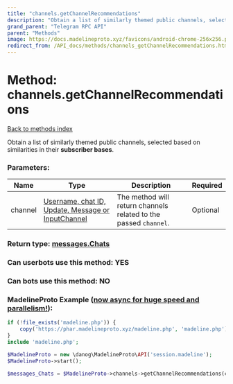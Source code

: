 ```yaml
---
title: "channels.getChannelRecommendations"
description: "Obtain a list of similarly themed public channels, selected based on similarities in their **subscriber bases**."
grand_parent: "Telegram RPC API"
parent: "Methods"
image: https://docs.madelineproto.xyz/favicons/android-chrome-256x256.png
redirect_from: /API_docs/methods/channels_getChannelRecommendations.html
---
```

# Method: channels.getChannelRecommendations
[Back to methods index](index.html)



Obtain a list of similarly themed public channels, selected based on similarities in their **subscriber bases**.

### Parameters:

| Name     |    Type       | Description | Required |
|----------|---------------|-------------|----------|
|channel|[Username, chat ID, Update, Message or InputChannel](/API_docs/types/InputChannel.html) | The method will return channels related to the passed `channel`. | Optional|


### Return type: [messages.Chats](/API_docs/types/messages.Chats.html)

### Can userbots use this method: **YES**

### Can bots use this method: **NO**


### MadelineProto Example ([now async for huge speed and parallelism!](https://docs.madelineproto.xyz/docs/ASYNC.html)):


```php
if (!file_exists('madeline.php')) {
    copy('https://phar.madelineproto.xyz/madeline.php', 'madeline.php');
}
include 'madeline.php';

$MadelineProto = new \danog\MadelineProto\API('session.madeline');
$MadelineProto->start();

$messages_Chats = $MadelineProto->channels->getChannelRecommendations(channel: $InputChannel, );
```

